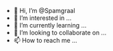 - 👋 Hi, I’m @Spamgraal
- 👀 I’m interested in ...
- 🌱 I’m currently learning ...
- 💞️ I’m looking to collaborate on ...
- 📫 How to reach me ...

<!---
Spamgraal/Spamgraal is a ✨ special ✨ repository because its `README.md` (this file) appears on your GitHub profile.
You can click the Preview link to take a look at your changes.
--->

